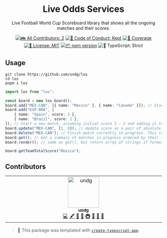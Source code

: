 <h1 align="center">Live Odds Services</h1>

<p align="center">Live Football World Cup Scoreboard library that shows all the ongoing matches and their scores.</p>

<p align="center">
	<!-- prettier-ignore-start -->
	<!-- ALL-CONTRIBUTORS-BADGE:START - Do not remove or modify this section -->
	<a href="#contributors" target="_blank"><img alt="👪 All Contributors: 2" src="https://img.shields.io/badge/%F0%9F%91%AA_all_contributors-2-21bb42.svg" /></a>
<!-- ALL-CONTRIBUTORS-BADGE:END -->
	<!-- prettier-ignore-end -->
	<a href="https://github.com/undg/los/blob/main/.github/CODE_OF_CONDUCT.md" target="_blank"><img alt="🤝 Code of Conduct: Kept" src="https://img.shields.io/badge/%F0%9F%A4%9D_code_of_conduct-kept-21bb42" /></a>
	<a href="https://codecov.io/gh/undg/los" target="_blank"><img alt="🧪 Coverage" src="https://img.shields.io/codecov/c/github/undg/los?label=%F0%9F%A7%AA%20coverage" /></a>
	<a href="https://github.com/undg/los/blob/main/LICENSE.md" target="_blank"><img alt="📝 License: MIT" src="https://img.shields.io/badge/%F0%9F%93%9D_license-MIT-21bb42.svg"></a>
	<a href="http://npmjs.com/package/los"><img alt="📦 npm version" src="https://img.shields.io/npm/v/los?color=21bb42&label=%F0%9F%93%A6%20npm" /></a>
	<img alt="💪 TypeScript: Strict" src="https://img.shields.io/badge/%F0%9F%92%AA_typescript-strict-21bb42.svg" />
</p>

## Usage

```shell
git clone https://github.com/undg/los
cd los
pnpm i los
```

```ts
import los from "los";

const board = new los.board();
board.add("MEX-CAN", [{ name: "Mexico" }, { name: "Canada" }]); // Start a new match, assuming initial score 0 – 0 and adding it the scoreboard.
board.add("ESP-BRA", [
	{ name: "Spain", score: 3 },
	{ name: "Brazil", score: 2 },
]); // Start a new match, assuming initial score 3 – 2 and adding it to the scoreboard.
board.update("MEX-CAN", [1, 0]); // Update score as a pair of absolute scores: home team score and away
board.delete("MEX-CAN"); // Finish match currently in progress. This removes a match from the scoreboard.
board.get(); // Get a summary of matches in progress ordered by their total score. The matches with the same total score will be returned ordered by the most recently started match in the scoreboard.
board.render(); // same as get(), but return array of strings if format: "Uruguay 6 - Italy 6"

board.getTeamTotalScore("Mexica");
```

## Contributors

<!-- spellchecker: disable -->
<!-- ALL-CONTRIBUTORS-LIST:START - Do not remove or modify this section -->
<!-- prettier-ignore-start -->
<!-- markdownlint-disable -->
<table>
  <tbody>
    <tr>
      <td align="center" valign="top" width="14.28%"><a href="https://undg.dev/"><img src="https://avatars.githubusercontent.com/u/5306983?v=4?s=100" width="100px;" alt="undg"/><br /><sub><b>undg</b></sub></a><br /><a href="https://github.com/undg/los/commits?author=undg" title="Code">💻</a> <a href="#content-undg" title="Content">🖋</a> <a href="https://github.com/undg/los/commits?author=undg" title="Documentation">📖</a> <a href="#ideas-undg" title="Ideas, Planning, & Feedback">🤔</a> <a href="#infra-undg" title="Infrastructure (Hosting, Build-Tools, etc)">🚇</a> <a href="#maintenance-undg" title="Maintenance">🚧</a> <a href="#projectManagement-undg" title="Project Management">📆</a> <a href="#tool-undg" title="Tools">🔧</a></td>
    </tr>
  </tbody>
</table>

<!-- markdownlint-restore -->
<!-- prettier-ignore-end -->

<!-- ALL-CONTRIBUTORS-LIST:END -->
<!-- spellchecker: enable -->

<!-- You can remove this notice if you don't want it 🙂 no worries! -->

> 💙 This package was templated with [`create-typescript-app`](https://github.com/JoshuaKGoldberg/create-typescript-app).
